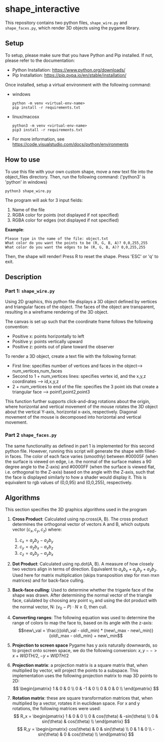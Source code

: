 # shape_interactive

This repository contains two python files, `shape_wire.py` and `shape_faces.py`, which render 3D objects using the pygame library.

## Setup
To setup, please make sure that you have Python and Pip installed. If not, please refer to the documentation:
* Python Installation: https://www.python.org/downloads/
* Pip Installation: https://pip.pypa.io/en/stable/installation/

Once installed, setup a virtual environment with the following command:

* windows 
  ```
  python -m venv <virtual-env-name>
  pip install -r requirements.txt
  ```
* linux/macosx
  ```
  python3 -m venv <virtual-env-name>
  pip3 install -r requirements.txt
  ```
* For more information, see https://code.visualstudio.com/docs/python/environments

## How to use
To use this file with your own custom shape, move a new text file into the object_files directory. Then, run the following command: ('python3' is 'python' in windows)
```
python3 shape_wire.py
```

The program will ask for 3 input fields:
1. Name of the file
2. RGBA color for points (not displayed if not specified)
3. RGBA color for edges (not displayed if not specified)
  
**Example**:
```
Please type in the name of the file: object.txt
What color do you want the points to be (R, G, B, A)? 0,0,255,255
What color do you want the edges to be (R, G, B, A)? 0,0,255,255
```

Then, the shape will render! Press R to reset the shape. Press 'ESC' or 'q' to exit.

## Description
### Part 1: `shape_wire.py`

Using 2D graphics, this python file  displays a 3D object defined by vertices and triangular faces of the object. The faces of the object are transparent, resulting in a wireframe rendering of the 3D object.

The canvas is set up such that the coordinate frame follows the following convention:
* Positive x: points horizontally to left
* Positive y: points vertically upward
* Positive z: points out of plane toward the observer

To render a 3D object, create a text file with the following format:
* First line: specifies number of vertices and faces in the object--> num_vertices,num_faces
* Second to 1 + num_vertices lines: specifies vertex id, and the x,y,z coordinates --> id,x,y,z
* 2 + num_vertices to end of the file: specifies the 3 point ids that create a triangular face --> point1,point2,point3

This function further supports click-and-drag rotations about the origin, where horizontal and vertical movement of the mouse rotates the 3D object about the vertical Y-axis, horizontal x-axis, respectively. Diagonal movement of the mouse is decomposed into horizontal and vertical movement.



### Part 2 `shape_faces.py`
The same functionality as defined in part 1 is implemented for this second python file. However, running this script will generate the shape with filled-in faces. The color of each face varies (smoothly) between #00005F (when the surface is viewed on edge, i.e. the normal of the surface makes a 90 degree angle to the Z-axis) and #0000FF (when the surface is viewed flat, i.e. orthogonal to the Z-axis) based on the angle with the Z-axis, such that the face is displayed similarly to how a shader would display it. This is equivalent to rgb values of (0,0,95) and (0,0,255), respectively.

## Algorithms

This section specifies the 3D graphics algorithms used in the program

1. **Cross Product**: Calculated using np.cross(A, B). The cross product determines the orthogonal vector  of vectors A and B, which outputs vector $(c_x, c_y, c_z)$ where:
   1. $c_x = a_y b_z - a_z b_y$
   2. $c_y = a_z b_x - a_x b_z$
   3. $c_z = a_x b_y - a_y b_x$

2. **Dot Product**: Calculated using np.dot(A, B). A measure of how closely two vectors align in terms of direction. Equivalent to $a_xb_x + a_yb_y + a_zb_z$. Used here for matrix multiplication (skips transposition step for mxn mxn matrices) and for back-face culling.
3. **Back-face culling**: Used to determine whether the triganle face of the shape was drawn. After determining the normal vector of the triangle face, calulated by choosing any point $v_0$ and using the dot product with the normal vector, N: $(v_0 - P) \cdot N \ge 0$, then cull.
4. **Converting ranges**: The following equation was used to determine the range of colors to map the face to, based on its angle with the z-axis: $$new\_val = \frac{((old\_val - old\_min) * (new\_max - new\_min)}{old\_max - old\_min} + new\_min$$
5. **Projection to screen space** Pygame has y axis naturally downwards, so to project onto screen space, we do the following conversion: $x,y --> x + WIDTH/2, -y + WIDTH/2$
6. **Projection matrix**: a projection matrix is a square matrix that, when multiplied by vector, will project the points to a subspace. This implementation uses the following projection matrix to map 3D points to 2D: 
   $$
   \begin{pmatrix}
   1 & 0 & 0 \\
   0 & -1 & 0 \\
   0 & 0 & 0 \\
   \end{pmatrix}
   $$
7. **Rotation matrix**: these are square transformation matrices that, when multiplied by a vector, rotates it in euclidean space. For x and y rotations, the following matrices were used:
  $$ R_x = 
  \begin{pmatrix}
  1 & 0 & 0 \\
  0 & cos(\theta) & -sin(\theta) \\
  0 & sin(\theta) & cos(\theta) \\
  \end{pmatrix}
  $$
  $$ R_y = 
  \begin{pmatrix}
  cos(\theta) & 0 & sin(\theta) \\
  0 & 1 & 0 \\
  -sin(\theta) & 0 & cos(\theta) \\
  \end{pmatrix}
  $$